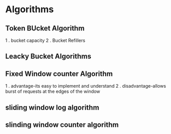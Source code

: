 # Algorithms

## Token BUcket Algorithm
1 . bucket capacity
2 . Bucket Refillers



## Leacky Bucket Algorithms

##  Fixed Window counter Algorithm
1 . advantage-its easy to implement and understand 
2 . disadvantage-allows burst of requests at the edges of the window

## sliding window log algorithm 

## slinding window counter algorithm

